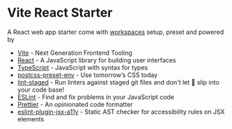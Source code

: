 # Vite React Starter

A React web app starter come with [workspaces](https://docs.npmjs.com/cli/v7/using-npm/workspaces) setup, preset and powered by

- [Vite](https://vitejs.dev/) - Next Generation Frontend Tooling
- [React](https://reactjs.org/) - A JavaScript library for building user interfaces
- [TypeScript](https://www.typescriptlang.org/) - JavaScript with syntax for types
- [postcss-preset-env](https://preset-env.cssdb.org/) - Use tomorrow’s CSS today
- [lint-staged](https://github.com/okonet/lint-staged) - Run linters against staged git files and don't let 💩 slip into your code base!
- [ESLint](https://eslint.org/) - Find and fix problems in your JavaScript code
- [Prettier](https://prettier.io/) - An opinionated code formatter
- [eslint-plugin-jsx-a11y](https://github.com/jsx-eslint/eslint-plugin-jsx-a11y) - Static AST checker for accessibility rules on JSX elements
